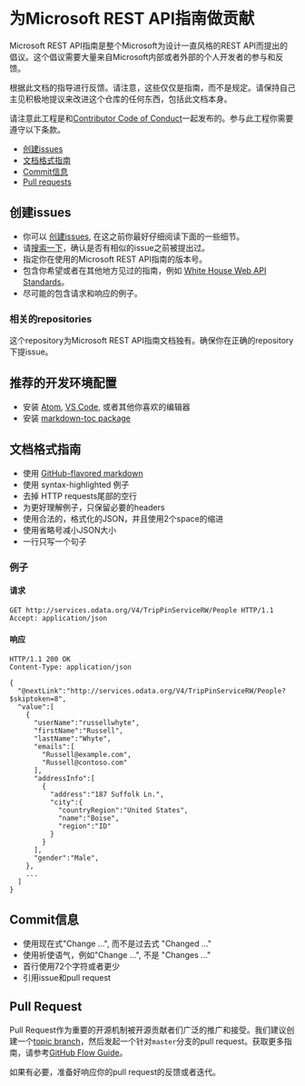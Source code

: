 # 为Microsoft REST API指南做贡献
Microsoft REST API指南是整个Microsoft为设计一直风格的REST API而提出的倡议。这个倡议需要大量来自Microsoft内部或者外部的个人开发者的参与和反馈。

根据此文档的指导进行反馈。请注意，这些仅仅是指南，而不是规定。请保持自己主见积极地提议来改进这个仓库的任何东西，包括此文档本身。

请注意此工程是和[Contributor Code of Conduct][code-of-conduct]一起发布的。参与此工程你需要遵守以下条款。
- [创建issues](#creating-issues)
- [文档格式指南](#documentation-styleguide)
- [Commit信息](#commit-messages)
- [Pull requests](#pull-requests)

## 创建issues
- 你可以 [创建issues][new-issue], 在这之前你最好仔细阅读下面的一些细节。
- 请[搜索一下][issue-search]，确认是否有相似的issue之前被提出过。
- 指定你在使用的Microsoft REST API指南的版本号。
- 包含你希望或者在其他地方见过的指南，例如 [White House Web API Standards][white-house-api-guidelines]。
- 尽可能的包含请求和响应的例子。

### 相关的repositories
这个repository为Microsoft REST API指南文档独有。确保你在正确的repository下提issue。


## 推荐的开发环境配置
- 安装 [Atom][atom], [VS Code][vscode], 或者其他你喜欢的编辑器
- 安装 [markdown-toc package][markdown-toc]

## 文档格式指南
- 使用 [GitHub-flavored markdown][gfm]
- 使用 syntax-highlighted 例子
- 去掉 HTTP requests尾部的空行
- 为更好理解例子，只保留必要的headers
- 使用合法的，格式化的JSON，并且使用2个space的缩进
- 使用省略号减小JSON大小
- 一行只写一个句子

### 例子
#### 请求

```http
GET http://services.odata.org/V4/TripPinServiceRW/People HTTP/1.1
Accept: application/json
```

#### 响应

```http
HTTP/1.1 200 OK
Content-Type: application/json

{
  "@nextLink":"http://services.odata.org/V4/TripPinServiceRW/People?$skiptoken=8",
  "value":[
    {
      "userName":"russellwhyte",
      "firstName":"Russell",
      "lastName":"Whyte",
      "emails":[
        "Russell@example.com",
        "Russell@contoso.com"
      ],
      "addressInfo":[
        {
          "address":"187 Suffolk Ln.",
          "city":{
            "countryRegion":"United States",
            "name":"Boise",
            "region":"ID"
          }
        }
      ],
      "gender":"Male",
    },
    ...
  ]
}
```

## Commit信息
- 使用现在式"Change ...", 而不是过去式 "Changed ..."
- 使用祈使语气，例如"Change ...", 不是 "Changes ..."
- 首行使用72个字符或者更少
- 引用issue和pull request

## Pull Request
Pull Request作为重要的开源机制被开源贡献者们广泛的推广和接受。我们建议创建一个[topic branch][topic-branch]，然后发起一个针对`master`分支的pull request。获取更多指南，请参考[GitHub Flow Guide][github-flow-guide]。

如果有必要，准备好响应你的pull request的反馈或者迭代。

[code-of-conduct]: https://opensource.microsoft.com/codeofconduct/
[new-issue]: https://github.com/Microsoft/api-guidelines/issues/new
[issue-search]: https://github.com/Microsoft/api-guidelines/issues
[white-house-api-guidelines]: https://github.com/WhiteHouse/api-standards/blob/master/README.md
[topic-branch]: http://www.git-scm.com/book/en/v2/Git-Branching-Branching-Workflows#Topic-Branches
[gfm]: https://guides.github.com/features/mastering-markdown/#GitHub-flavored-markdown
[github-flow-guide]: https://guides.github.com/introduction/flow/
[atom-beautify]: https://atom.io/packages/atom-beautify
[atom]: http://atom.io
[markdown-toc]: https://atom.io/packages/markdown-toc
[vscode]: https://code.visualstudio.com/
